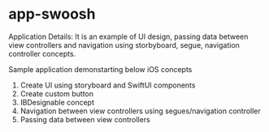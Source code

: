 # app-swoosh

Application Details: It is an example of UI design, passing data between view controllers and navigation using storbyboard, segue, navigation controller concepts.

Sample application demonstarting below iOS concepts

1. Create UI using storyboard and SwiftUI components
2. Create custom button
3. IBDesignable concept
4. Navigation between view controllers using segues/navigation controller 
5. Passing data between view controllers
